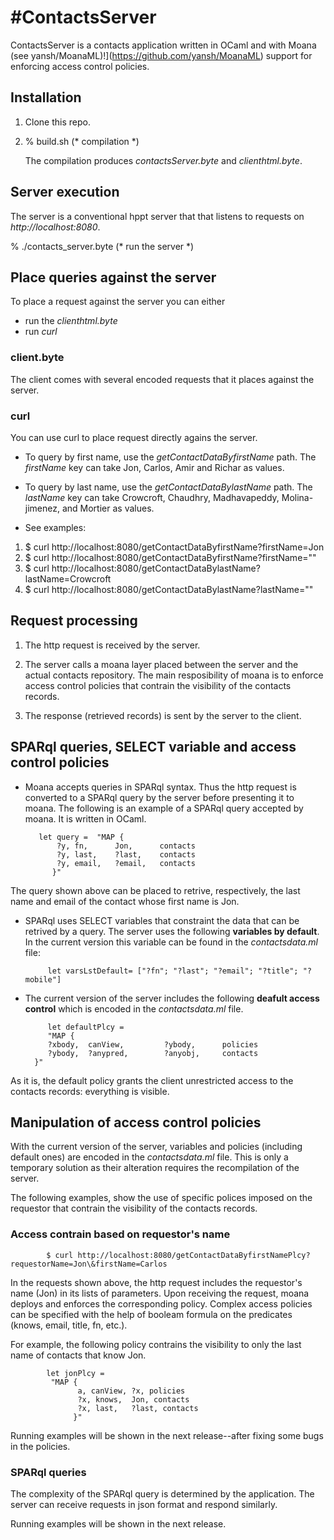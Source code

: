 #ContactsServer
==============

ContactsServer is a contacts application written in OCaml and
with Moana (see yansh/MoanaML)!](https://github.com/yansh/MoanaML)
support for enforcing access control policies.

## Installation
1. Clone this repo.

2. % build.sh (* compilation *) 

   The compilation produces _contactsServer.byte_
   and _clienthtml.byte_.


## Server execution
The server is a conventional hppt server that
that listens to requests on _http://localhost:8080_.

% ./contacts_server.byte (* run the server *)


## Place queries against the server

To place a request against the server you can either
* run the _clienthtml.byte_
* run _curl_ 


### client.byte
The client comes with several encoded requests that it
places against the server.

### curl
You can use curl to place request directly agains the server.

* To query by first name, use the 
 _getContactDataByfirstName_ path. The  _firstName_ key 
can take Jon, Carlos, Amir and Richar as
values.

* To query by last name, use the 
 _getContactDataBylastName_ path. The  _lastName_ key 
can take Crowcroft, Chaudhry, Madhavapeddy, Molina-jimenez,
and Mortier as values.

* See examples:

1. $ curl http://localhost:8080/getContactDataByfirstName?firstName=Jon
2. $ curl http://localhost:8080/getContactDataByfirstName?firstName=""
3. $ curl http://localhost:8080/getContactDataBylastName?lastName=Crowcroft
4. $ curl http://localhost:8080/getContactDataBylastName?lastName=""

## Request processing
1. The http request is received by the server.

2. The server calls a moana layer placed between the server
   and the actual contacts repository.
   The main resposibility of moana is to enforce
   access control policies that contrain the visibility of 
   the contacts records.

3. The response (retrieved records) is sent by the server to the client. 

## SPARql queries, SELECT variable and access control policies
*  Moana accepts queries in SPARql syntax. Thus the http request
   is converted to a SPARql query by the server before presenting
   it to moana. The following is an example of a SPARql
   query accepted by moana. It is written in OCaml.

          let query =  "MAP {
              ?y, fn,      Jon,      contacts 
              ?y, last,    ?last,    contacts 
              ?y, email,   ?email,   contacts 
             }" 

The query shown above can be placed to retrive, respectively,
the last name and email of the  contact whose first name is Jon. 

* SPARql uses SELECT variables that constraint the data that can
be retrived by a query. The server uses the following
**variables by default**. In the current version this variable
can be found in the _contactsdata.ml_ file: 

           let varsLstDefault= ["?fn"; "?last"; "?email"; "?title"; "?mobile"] 

* The current version of the server includes the following
  **deafult access control** which is encoded in the _contactsdata.ml_ file.  

           let defaultPlcy =
           "MAP {
           ?xbody,  canView,         ?ybody,      policies
           ?ybody,  ?anypred,        ?anyobj,     contacts
        }" 


As it is, the default policy grants the client unrestricted 
access to the contacts records: everything is visible.


## Manipulation of access control policies
With the current version of the server, variables and policies
(including default ones) are encoded in the _contactsdata.ml_ 
file.  This is only a temporary solution as their 
alteration requires the recompilation of the server.

The following examples, show the use of specific polices
imposed on the requestor that contrain the visibility
of the contacts records.

### Access contrain based on requestor's name

            $ curl http://localhost:8080/getContactDataByfirstNamePlcy?requestorName=Jon\&firstName=Carlos

In the requests shown above, the http request includes the requestor's name (Jon) in its lists
of parameters. Upon receiving the request, moana deploys and enforces the corresponding
policy. Complex access policies can be specified with the help of booleam formula on the
predicates (knows, email, title, fn, etc.).

For example, the following policy contrains the visibility to only the last
name of contacts that know Jon.

            let jonPlcy =
             "MAP {
                   a, canView, ?x, policies
                   ?x, knows,  Jon, contacts
                   ?x, last,   ?last, contacts     
                  }"

Running examples will be shown in the next release--after fixing some bugs in the policies.

### SPARql queries 
The complexity of the SPARql query is determined by the application. The server can
receive requests in json format and respond similarly.

Running examples will be shown in the next release. 


